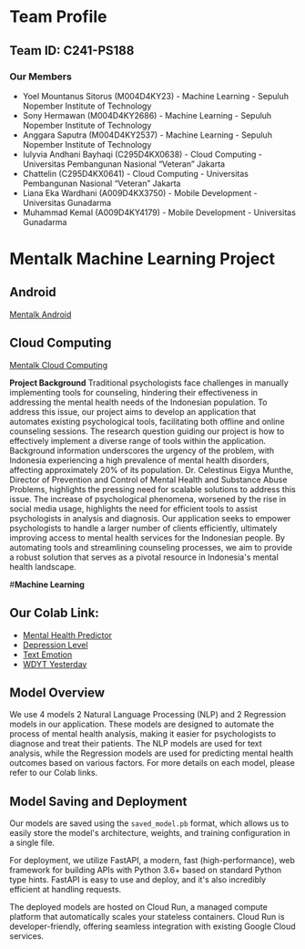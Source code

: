 # Team Profile
## Team ID: C241-PS188
### Our Members
- Yoel Mountanus Sitorus (M004D4KY23) - Machine Learning - Sepuluh Nopember Institute of Technology
- Sony Hermawan (M004D4KY2686) - Machine Learning - Sepuluh Nopember Institute of Technology		
- Anggara Saputra (M004D4KY2537) - Machine Learning - Sepuluh Nopember Institute of Technology		
- Iulyvia Andhani Bayhaqi (C295D4KX0638) - Cloud Computing - Universitas Pembangunan Nasional “Veteran” Jakarta		
- Chattelin (C295D4KX0641) - Cloud Computing - Universitas Pembangunan Nasional “Veteran” Jakarta		
- Liana Eka Wardhani (A009D4KX3750) - Mobile Development - Universitas Gunadarma		
- Muhammad Kemal (A009D4KY4179) - Mobile Development - Universitas Gunadarma		

# Mentalk Machine Learning Project

## **Android**
[Mentalk Android](https://github.com/skizofrenzoned/MentalkApp)

## **Cloud Computing**
[Mentalk Cloud Computing](https://github.com/Bangkit-Capstone-Psychology-Tools/m-backend)

**Project Background**
Traditional psychologists face challenges in manually implementing tools for counseling, hindering their effectiveness in addressing the mental health needs of the Indonesian population. To address this issue, our project aims to develop an application that automates existing psychological tools, facilitating both offline and online counseling sessions. The research question guiding our project is how to effectively implement a diverse range of tools within the application. Background information underscores the urgency of the problem, with Indonesia experiencing a high prevalence of mental health disorders, affecting approximately 20% of its population. Dr. Celestinus Eigya Munthe, Director of Prevention and Control of Mental Health and Substance Abuse Problems, highlights the pressing need for scalable solutions to address this issue. The increase of psychological phenomena, worsened by the rise in social media usage, highlights the need for efficient tools to assist psychologists in analysis and diagnosis. Our application seeks to empower psychologists to handle a larger number of clients efficiently, ultimately improving access to mental health services for the Indonesian people. By automating tools and streamlining counseling processes, we aim to provide a robust solution that serves as a pivotal resource in Indonesia's mental health landscape.

#**Machine Learning**

## **Our Colab Link:**
- [Mental Health Predictor](https://colab.research.google.com/drive/1ERyqqPszdFqunyAq0iLuEo25VrEHfSHh?usp=sharing)
- [Depression Level](https://colab.research.google.com/drive/1vk9vF-euRj0f-hoTICzCI9_qb58Gcge-#scrollTo=z2DYgje1nZ9w)
- [Text Emotion](https://colab.research.google.com/drive/1N466i6slbdyNBjfDg_PtZjdPRmIHHmOv#scrollTo=YRN1VM5fga1E)
- [WDYT Yesterday](https://colab.research.google.com/drive/1IVp3cpMxqGC9IO2ZrRMxpvMh_N5BrRAT?authuser=2#scrollTo=gZqdm2mMCDA7)

## **Model Overview**
We use 4 models 2 Natural Language Processing (NLP) and 2 Regression models in our application. These models are designed to automate the process of mental health analysis, making it easier for psychologists to diagnose and treat their patients. The NLP models are used for text analysis, while the Regression models are used for predicting mental health outcomes based on various factors. For more details on each model, please refer to our Colab links.

## **Model Saving and Deployment**

Our models are saved using the `saved_model.pb` format, which allows us to easily store the model's architecture, weights, and training configuration in a single file.

For deployment, we utilize FastAPI, a modern, fast (high-performance), web framework for building APIs with Python 3.6+ based on standard Python type hints. FastAPI is easy to use and deploy, and it's also incredibly efficient at handling requests.

The deployed models are hosted on Cloud Run, a managed compute platform that automatically scales your stateless containers. Cloud Run is developer-friendly, offering seamless integration with existing Google Cloud services.
